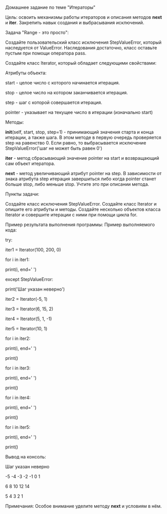 Домашнее задание по теме "Итераторы"

Цель: освоить механизмы работы итераторов и описания методов __next__ и __iter__. Закрепить навык создания и выбрасывания исключений.

Задача "Range - это просто":

Создайте пользовательский класс исключения StepValueError, который наследуется от ValueError.
Наследования достаточно, класс оставьте пустым при помощи оператора pass.

Создайте класс Iterator, который обладает следующими свойствами:

Атрибуты объекта:

start - целое число с которого начинается итерация.

stop - целое число на котором заканчивается итерация.

step - шаг с которой совершается итерация.

pointer - указывает на текущее число в итерации (изначально start)

Методы:

__init__(self, start, stop, step=1) - принимающий значения старта и конца итерации, а также шага. В этом методе в первую очередь проверяется step на равенство 0. Если равно, то выбрасывается исключение StepValueError('шаг не может быть равен 0')

__iter__ - метод сбрасывающий значение pointer на start и возвращающий сам объект итератора.

__next__ - метод увеличивающий атрибут pointer на step. В зависимости от знака атрибута step итерация завершиться либо когда pointer станет больше stop, либо меньше stop. Учтите это при описании метода.

Пункты задачи:

Создайте класс исключения StepValueError.
 Создайте класс Iterator и опишите его атрибуты и методы.
 Создайте несколько объектов класса Iterator и совершите итерации с ними при помощи цикла for.

Пример результата выполнения программы:
Пример выполняемого кода:

try:

iter1 = Iterator(100, 200, 0)

for i in iter1:

print(i, end=' ')

except StepValueError:

print('Шаг указан неверно')


iter2 = Iterator(-5, 1)

iter3 = Iterator(6, 15, 2)

iter4 = Iterator(5, 1, -1)

iter5 = Iterator(10, 1)

for i in iter2:

print(i, end=' ')

print()

for i in iter3:

print(i, end=' ')

print()

for i in iter4:

print(i, end=' ')

print()

for i in iter5:

print(i, end=' ')

print()

Вывод на консоль:

Шаг указан неверно

-5 -4 -3 -2 -1 0 1

6 8 10 12 14

5 4 3 2 1


Примечания:
Особое внимание уделите методу __next__ и условиям в нём.
